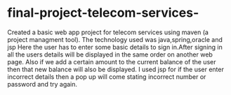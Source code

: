 # final-project-telecom-services-
 Created a basic web app project for telecom services using maven (a project managment tool).
 The technology used was java,spring,oracle and jsp
 Here the user has to enter some basic details to sign in.After signing in all the users details will be displayed in the same order on another web page.
 Also if we add a certain amount to the current balance of the user then that new balance will also be displayed.
 I used jsp for if the user enter incorrect details then a pop up will come stating incorrect number or password and try again.
 

